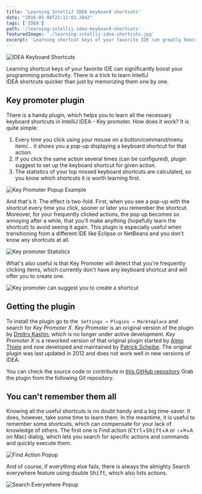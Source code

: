 ```yaml
---
title: 'Learning IntelliJ IDEA keyboard shortcuts'
date: "2016-05-08T22:12:03.284Z"
tags: ['IDEA']
path: '/learning-intellij-idea-keyboard-shortcuts'
featuredImage: './learning-intellij-idea-shortcuts.jpg'
excerpt: 'Learning shortcut keys of your favorite IDE can greatly boost your programming productivity. There is a trick to learn IntelliJ IDEA shortcuts quicker than just by memorizing them one by one.'
---
```

![IDEA Keyboard Shortcuts](./learning-intellij-idea-shortcuts.jpg)

Learning shortcut keys of your favorite IDE can significantly boost your programming productivity. There is a trick to learn IntelliJ IDEA shortcuts quicker than just by memorizing them one by one.

## Key promoter plugin

There is a handy plugin, which helps you to learn all the necessary keyboard shortcuts in IntelliJ IDEA - Key promoter. How does it work? It is quite simple:

1.  Every time you click using your mouse on a button/command/menu item/\... it shows you a pop-up displaying a keyboard shortcut for that action.
2.  If you click the same action several times (can be configured), plugin suggest to set up the keyboard shortcut for given action.
3.  The statistics of your top missed keyboard shortcuts are calculated, so you know which shortcuts it is worth learning first.

![Key Promoter Popup Example](./key-promoter.png)

And that\'s it. The effect is two-fold. First, when you see a pop-up with the shortcut every time you click, sooner or later you remember the shortcut. Moreover, for your frequently clicked actions, the pop up becomes so annoying after a while, that you\'ll make anything (hopefully learn the shortcut) to avoid seeing it again. This plugin is especially useful when transitioning from a different IDE like Eclipse or NetBeans and you don\'t know any shortcuts at all.

![Key promoter Statistics](./key-promoter-stats.png)

What's also useful is that Key Promoter will detect that you're frequently clicking items, which currently don't have any keyboard shortcut and will offer you to create one.

![Key promoter can suggest you to create a shortcut](./suggest-shortcut.png)

## Getting the plugin
To install the plugin go to the  `Settings → Plugins → Markteplace` and search for *Key Promoter X*. *Key Promoter* is an original version of the plugin by [Dmitry Kashin](https://www.linkedin.com/in/kadim), which is no longer under active development. *Key Promoter X* is a reworked version of that original plugin started by [Aimo Thiele](https://github.com/athiele) and now developed and maintained by [Patrick Scheibe](https://github.com/halirutan). The original plugin was last updated in 2012 and does not work well in new versions of IDEA.

You can check the source code or contribute in [this GitHub repository](https://github.com/halirutan/IntelliJ-Key-Promoter-X)
Grab the plugin from the following Git repository.  

## You can\'t remember them all

Knowing all the useful shortcuts is no doubt handy and a big time-saver. It does, however, take some time to learn them. In the meantime, it is useful to remember some shortcuts, which can compensate for your lack of knowledge of others. The first one is Find action (<kbd>Ctrl</kbd>+<kbd>Shift</kbd>+<kbd>A</kbd> or <kbd>⇧</kbd>+<kbd>⌘</kbd>+<kbd>A</kbd> on Mac) dialog, which lets you search for specific actions and commands and quickly execute them.

![Find Action Popup](./find-action-popup.png)

 And of course, if everything else fails, there is always the almighty Search everywhere feature using double <kbd>Shift</kbd>, which also lists actions. 
 
 ![Search Everywhere Popup](./search-everywhere-popup.png)
